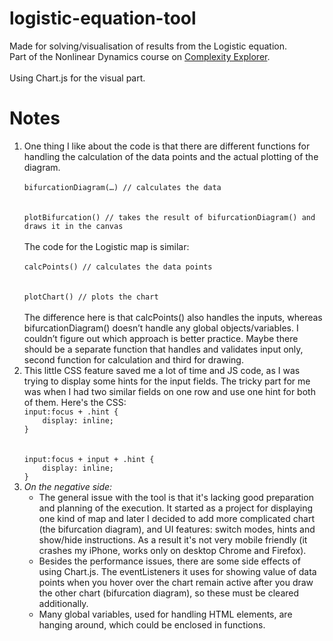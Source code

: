 # logistic-equation-tool

Made for solving/visualisation of results from the Logistic equation.<br>
Part of the Nonlinear Dynamics course on <a href='https://www.complexityexplorer.org/courses/92-nonlinear-dynamics-mathematical-and-computational-approaches/'>Complexity Explorer</a>.<br><br>
Using Chart.js for the visual part.

# Notes

<ol>
<li> One thing I like about the code is that there are different functions for handling the calculation of the data points and the actual plotting of the diagram.
<br><code>
bifurcationDiagram(…) // calculates the data
</code><br>
<code>
plotBifurcation() // takes the result of bifurcationDiagram() and draws it in the canvas
</code><br>
The code for the Logistic map is similar:
<br><code>
calcPoints() // calculates the data points
</code><br>
<code>
plotChart() // plots the chart
</code><br>
The difference here is that calcPoints() also handles the inputs, whereas bifurcationDiagram() doesn’t handle any global objects/variables. I couldn’t figure out which approach is better practice. Maybe there should be a separate function that handles and validates input only, second function for calculation and third for drawing.
</li>
<li> This little CSS feature saved me a lot of time and JS code, as I was trying to display some hints for the input fields. The tricky part for me was when I had two similar fields on one row and use one hint for both of them. Here's the CSS:
<code>
input:focus + .hint {
	display: inline;
}
</code><br>
<code>
input:focus + input + .hint {
	display: inline;
}
</code></li>

<li><em>On the negative side:</em> <ul>
	<li>The general issue with the tool is that it's lacking good preparation and planning of the execution. It started as a project for displaying one kind of map and later I decided to add more complicated chart (the bifurcation diagram), and UI features: switch modes, hints and show/hide instructions. As a result it's not very mobile friendly (it crashes my iPhone, works only on desktop Chrome and Firefox).</li>
	<li>Besides the performance issues, there are some side effects of using Chart.js. The eventListeners it uses for showing value of data points when you hover over the chart remain active after you draw the other chart (bifurcation diagram), so these must be cleared additionally.</li>
<li>Many global variables, used for handling HTML elements, are hanging around, which could be enclosed in functions.</li>
	</ul>
</ol>

